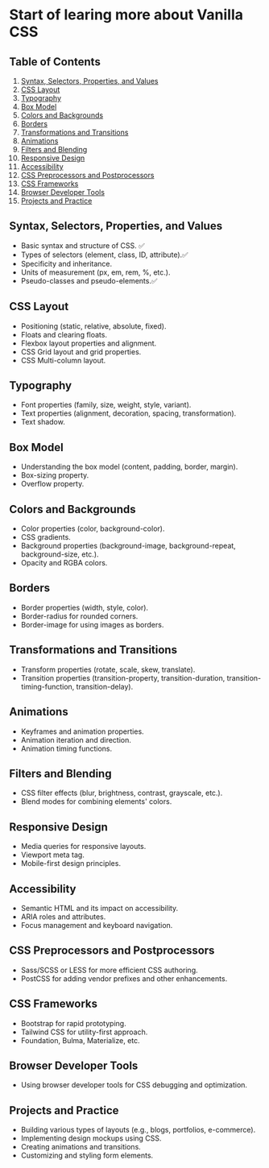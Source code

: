 # Start of learing more about Vanilla CSS

## Table of Contents

1. [Syntax, Selectors, Properties, and Values](#syntax-selectors-properties-and-values)
2. [CSS Layout](#css-layout)
3. [Typography](#typography)
4. [Box Model](#box-model)
5. [Colors and Backgrounds](#colors-and-backgrounds)
6. [Borders](#borders)
7. [Transformations and Transitions](#transformations-and-transitions)
8. [Animations](#animations)
9. [Filters and Blending](#filters-and-blending)
10. [Responsive Design](#responsive-design)
11. [Accessibility](#accessibility)
12. [CSS Preprocessors and Postprocessors](#css-preprocessors-and-postprocessors)
13. [CSS Frameworks](#css-frameworks)
14. [Browser Developer Tools](#browser-developer-tools)
15. [Projects and Practice](#projects-and-practice)

## Syntax, Selectors, Properties, and Values

- Basic syntax and structure of CSS. ✅
- Types of selectors (element, class, ID, attribute).✅ 
- Specificity and inheritance.
- Units of measurement (px, em, rem, %, etc.).
- Pseudo-classes and pseudo-elements.✅

## CSS Layout

- Positioning (static, relative, absolute, fixed).
- Floats and clearing floats.
- Flexbox layout properties and alignment.
- CSS Grid layout and grid properties.
- CSS Multi-column layout.

## Typography

- Font properties (family, size, weight, style, variant).
- Text properties (alignment, decoration, spacing, transformation).
- Text shadow.

## Box Model

- Understanding the box model (content, padding, border, margin).
- Box-sizing property.
- Overflow property.

## Colors and Backgrounds

- Color properties (color, background-color).
- CSS gradients.
- Background properties (background-image, background-repeat, background-size, etc.).
- Opacity and RGBA colors.

## Borders

- Border properties (width, style, color).
- Border-radius for rounded corners.
- Border-image for using images as borders.

## Transformations and Transitions

- Transform properties (rotate, scale, skew, translate).
- Transition properties (transition-property, transition-duration, transition-timing-function, transition-delay).

## Animations

- Keyframes and animation properties.
- Animation iteration and direction.
- Animation timing functions.

## Filters and Blending

- CSS filter effects (blur, brightness, contrast, grayscale, etc.).
- Blend modes for combining elements' colors.

## Responsive Design

- Media queries for responsive layouts.
- Viewport meta tag.
- Mobile-first design principles.

## Accessibility

- Semantic HTML and its impact on accessibility.
- ARIA roles and attributes.
- Focus management and keyboard navigation.

## CSS Preprocessors and Postprocessors

- Sass/SCSS or LESS for more efficient CSS authoring.
- PostCSS for adding vendor prefixes and other enhancements.

## CSS Frameworks

- Bootstrap for rapid prototyping.
- Tailwind CSS for utility-first approach.
- Foundation, Bulma, Materialize, etc.

## Browser Developer Tools

- Using browser developer tools for CSS debugging and optimization.

## Projects and Practice

- Building various types of layouts (e.g., blogs, portfolios, e-commerce).
- Implementing design mockups using CSS.
- Creating animations and transitions.
- Customizing and styling form elements.

